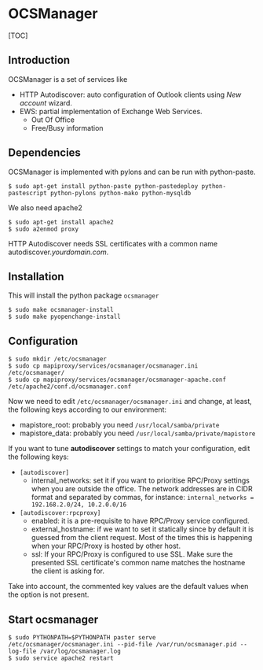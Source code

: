 # OCSManager #

[TOC]

## Introduction ##

OCSManager is a set of services like

* HTTP Autodiscover: auto configuration of Outlook clients using *New
  account* wizard.
* EWS: partial implementation of Exchange Web Services.
    * Out Of Office
    * Free/Busy information

## Dependencies ##

OCSManager is implemented with pylons and can be run with python-paste.

    $ sudo apt-get install python-paste python-pastedeploy python-pastescript python-pylons python-mako python-mysqldb

We also need apache2

    $ sudo apt-get install apache2
    $ sudo a2enmod proxy

<div class="alert"><p>
HTTP Autodiscover needs SSL certificates with a common name autodiscover.<em>yourdomain.com</em>.
</p></div>

## Installation ##

This will install the python package `ocsmanager`

    $ sudo make ocsmanager-install
    $ sudo make pyopenchange-install

## Configuration ##

    $ sudo mkdir /etc/ocsmanager
    $ sudo cp mapiproxy/services/ocsmanager/ocsmanager.ini /etc/ocsmanager/
    $ sudo cp mapiproxy/services/ocsmanager/ocsmanager-apache.conf /etc/apache2/conf.d/ocsmanager.conf

Now we need to edit `/etc/ocsmanager/ocsmanager.ini` and change, at least, the following keys according to our environment:

* mapistore_root: probably you need `/usr/local/samba/private`
* mapistore_data: probably you need
  `/usr/local/samba/private/mapistore`

If you want to tune **autodiscover** settings to match your configuration,
edit the following keys:

* `[autodiscover]`
    * internal_networks: set it if you want to prioritise RPC/Proxy settings
      when you are outside the office. The network addresses are in
      CIDR format and separated by commas, for
      instance: `internal_networks = 192.168.2.0/24, 10.2.0.0/16`
* `[autodiscover:rpcproxy]`
    * enabled: it is a pre-requisite to have RPC/Proxy service
      configured.
    * external_hostname: if we want to set it statically since by
      default it is guessed from the client request. Most of the
      times this is happening when your RPC/Proxy is hosted by other host.
    * ssl: If your RPC/Proxy is configured to use SSL. Make sure the
      presented SSL certificate's common name matches the hostname the
      client is asking for.

Take into account, the commented key values are the default values
when the option is not present.

## Start ocsmanager ##

    $ sudo PYTHONPATH=$PYTHONPATH paster serve /etc/ocsmanager/ocsmanager.ini --pid-file /var/run/ocsmanager.pid --log-file /var/log/ocsmanager.log
    $ sudo service apache2 restart
